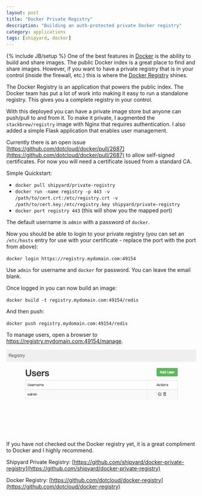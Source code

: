 ```yaml
---
layout: post
title: "Docker Private Registry"
description: "Building an auth-protected private Docker registry"
category: applications
tags: [shipyard, docker]
---
```

{% include JB/setup %}
One of the best features in [Docker](http://docker.io) is the ability to build and share images.  The public Docker index is a great place to find and share images.  However, if you want to have a private registry that is in your control (inside the firewall, etc.) this is where the [Docker Registry](https://github.com/dotcloud/docker-registry) shines.

The Docker Registry is an application that powers the public index.  The Docker team has put a lot of work into making it easy to run a standalone registry.  This gives you a complete registry in your control.

With this deployed you can have a private image store but anyone can push/pull to and from it.  To make it private, I augmented the `stackbrew/registry` image with Nginx that requires authentication.  I also added a simple Flask application that enables user management.

Currently there is an open issue [https://github.com/dotcloud/docker/pull/2687](https://github.com/dotcloud/docker/pull/2687) to allow self-signed certificates.  For now you will need a certificate issued from a standard CA.

Simple Quickstart:

* `docker pull shipyard/private-registry`
* `docker run -name registry -p 443 -v /path/to/cert.crt:/etc/registry.crt -v /path/to/cert.key:/etc/registry.key shipyard/private-registry`
* `docker port registry 443` (this will show you the mapped port)

The default username is `admin` with a password of `docker`.

Now you should be able to login to your private registry (you can set an `/etc/hosts` entry for use with your certificate - replace the port with the port from above):

`docker login https://registry.mydomain.com:49154`

Use `admin` for username and `docker` for password.  You can leave the email blank.

Once logged in you can now build an image:

`docker build -t registry.mydomain.com:49154/redis`

And then push:

`docker push registry.mydomain.com:49154/redis`

To manage users, open a browser to https://registry.mydomain.com:49154/manage.

![Docker Private Registry Management](/assets/images/docker-private-registry-management.png)

If you have not checked out the Docker registry yet, it is a great compliment to Docker and I highly recommend.

Shipyard Private Registry: [https://github.com/shipyard/docker-private-registry](https://github.com/shipyard/docker-private-registry)

Docker Registry: [https://github.com/dotcloud/docker-registry](https://github.com/dotcloud/docker-registry)

